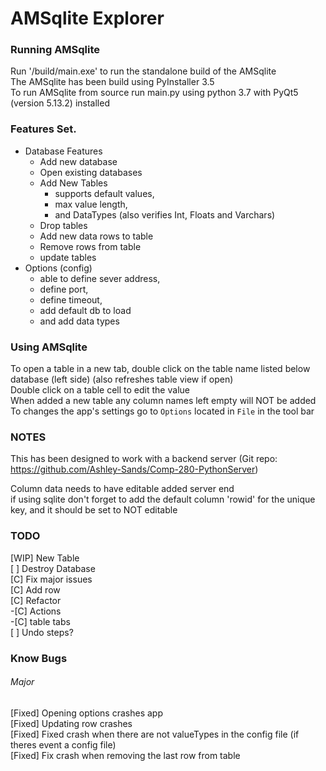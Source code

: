 # AMSqlite Explorer

### Running AMSqlite
Run '/build/main.exe' to run the standalone build of the AMSqlite  
The AMSqlite has been build using PyInstaller 3.5  
To run AMSqlite from source run main.py using python 3.7 with PyQt5 (version 5.13.2) installed  

### Features Set.
- Database Features
  - Add new database
  - Open existing databases
  - Add New Tables
    - supports default values,
    - max value length,
    - and DataTypes (also verifies Int, Floats and Varchars)
  - Drop tables
  - Add new data rows to table
  - Remove rows from table
  - update tables
- Options (config)
  - able to define sever address,
  - define port,
  - define timeout,
  - add default db to load
  - and add data types

### Using AMSqlite
To open a table in a new tab, double click on the table name listed below 
database (left side) (also refreshes table view if open)   
Double click on a table cell to edit the value  
When added a new table any column names left empty will NOT be added  
To changes the app's settings go to ```Options``` located in ```File``` in the tool bar
 
### NOTES
This has been designed to work with a backend server (Git repo: https://github.com/Ashley-Sands/Comp-280-PythonServer)

Column data needs to have editable added server end  
if using sqlite don't forget to add the default column 'rowid' for the unique key, and it should be set to NOT editable 

### TODO
[WIP] New Table  
[ ] Destroy Database  
[C] Fix major issues  
[C] Add row  
[C] Refactor  
-[C] Actions  
-[C] table tabs  
[ ] Undo steps?

### Know Bugs
###### Major
[Fixed] Opening options crashes app  
[Fixed] Updating row crashes  
[Fixed] Fixed crash when there are not valueTypes in the config file (if theres event a config file)  
[Fixed] Fix crash when removing the last row from table


